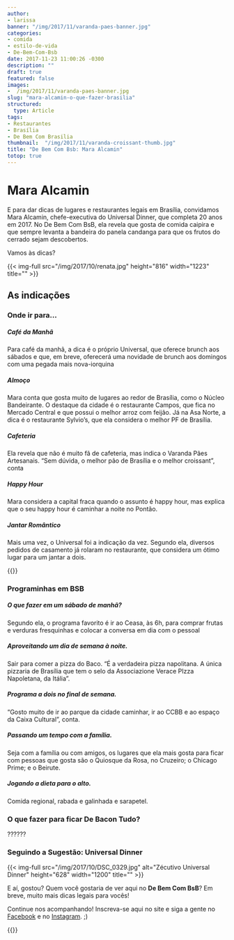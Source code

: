 ```yaml
---
author:
- larissa
banner: "/img/2017/11/varanda-paes-banner.jpg"
categories:
- comida
- estilo-de-vida
- De-Bem-Com-Bsb
date: 2017-11-23 11:00:26 -0300
description: ""
draft: true
featured: false
images:
-  /img/2017/11/varanda-paes-banner.jpg
slug: "mara-alcamin-o-que-fazer-brasilia"
structured:
  type: Article
tags:
- Restaurantes
- Brasília
- De Bem Com Brasilia
thumbnail:  "/img/2017/11/varanda-croissant-thumb.jpg"
title: "De Bem Com Bsb: Mara Alcamin"
totop: true
---
```




# Mara Alcamin

E para dar dicas de lugares e restaurantes legais em Brasília, convidamos Mara Alcamin, chefe-executiva do Universal Dinner, que completa 20 anos em 2017. No De Bem Com BsB, ela revela que gosta de comida caipira e que sempre levanta a bandeira do panela candanga para que os frutos do cerrado sejam descobertos. 

Vamos às dicas? 

{{< img-full src="/img/2017/10/renata.jpg"  height="816" width="1223" title="" >}}

## As indicações

### Onde ir para...

##### Café da Manhã

Para café da manhã, a dica é o próprio Universal, que oferece brunch aos sábados e que, em breve, oferecerá uma novidade de brunch aos domingos com uma pegada mais nova-iorquina

#####  Almoço

Mara conta que gosta muito de lugares ao redor de Brasília, como o Núcleo Bandeirante. O destaque da cidade é o restaurante Campos, que fica no Mercado Central e que possui o melhor arroz com feijão. Já na Asa Norte, a dica é o restaurante Sylvio’s, que ela considera o melhor PF de Brasília. 

#####  Cafeteria

Ela revela que não é muito fã de cafeteria, mas indica o Varanda Pães Artesanais. “Sem dúvida, o melhor pão de Brasília e o melhor croissant”, conta

#####  Happy Hour

Mara considera a capital fraca quando o assunto é happy hour, mas explica que o seu happy hour é caminhar a noite no Pontão. 

#####  Jantar Romântico

Mais uma vez, o Universal foi a indicação da vez. Segundo ela, diversos pedidos de casamento já rolaram no restaurante, que considera um ótimo lugar para um jantar a dois.



{{<facebook-like>}}

### Programinhas em BSB

##### O que fazer em um sábado de manhã?

Segundo ela, o programa favorito é ir ao Ceasa, às 6h, para comprar frutas e verduras fresquinhas e colocar a conversa em dia com o pessoal

##### Aproveitando um dia de semana à noite.

Sair para comer a pizza do Baco. “É a verdadeira pizza napolitana. A única pizzaria de Brasília que tem o selo da Associazione Verace PIzza Napoletana, da Itália”. 

##### Programa a dois no final de semana.

“Gosto muito de ir ao parque da cidade caminhar, ir ao CCBB e ao espaço da Caixa Cultural”, conta.

##### Passando um tempo com a família.

Seja com a família ou com amigos, os lugares que ela mais gosta para ficar com pessoas que gosta são o Quiosque da Rosa, no Cruzeiro; o Chicago Prime; e o Beirute.

#####  Jogando a dieta para o alto.

Comida regional, rabada e galinhada e sarapetel.

### O que fazer para ficar De Bacon Tudo?

??????



### Seguindo a Sugestão: Universal Dinner



{{< img-full src="/img/2017/10/DSC_0329.jpg" alt="Zécutivo Universal Dinner"  height="628" width="1200" title="" >}}







E aí, gostou? Quem você gostaria de ver aqui no **De Bem Com BsB**? Em breve, muito mais dicas legais para vocês!



Continue nos acompanhando! Inscreva-se aqui no site e siga a gente no [Facebook](https://www.facebook.com/debacontudo) e no [Instagram](https://www.instagram.com/casaldebacontudo/). ;)



{{<subscribe>}}



